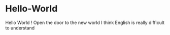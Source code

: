 # Hello-World
Hello World ! Open the door to the new world
I think English is really difficult to understand
